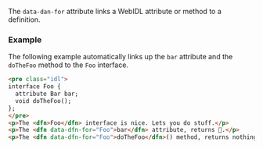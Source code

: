The `data-dan-for` attribute links a WebIDL attribute or method to a definition.   

### Example 
The following example automatically links up the `bar` attribute and the `doTheFoo` method to the `Foo` interface. 

```HTML    
<pre class="idl">
interface Foo {
  attribute Bar bar;
  void doTheFoo();
};
</pre>
<p>The <dfn>Foo</dfn> interface is nice. Lets you do stuff.</p>
<p>The <dfn data-dfn-for="Foo">bar</dfn> attribute, returns 🍺.</p>
<p>The <dfn data-dfn-for="Foo">doTheFoo</dfn>() method, returns nothing.</p>
```